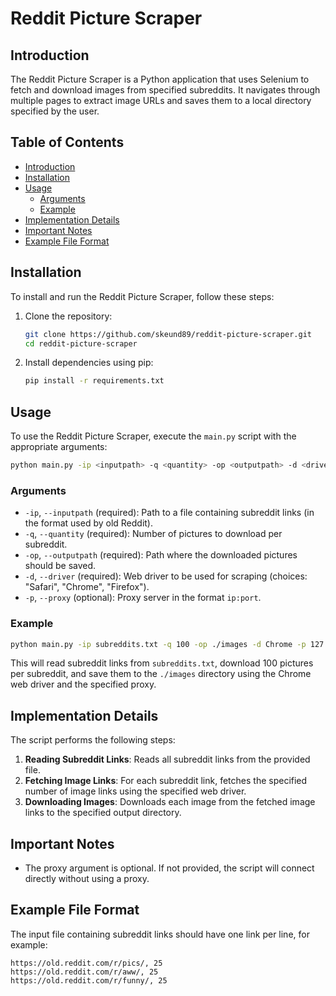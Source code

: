 # Reddit Picture Scraper

## Introduction

The Reddit Picture Scraper is a Python application that uses Selenium to fetch and download images from specified subreddits. It navigates through multiple pages to extract image URLs and saves them to a local directory specified by the user.

## Table of Contents

- [Introduction](#introduction)
- [Installation](#installation)
- [Usage](#usage)
  - [Arguments](#arguments)
  - [Example](#example)
- [Implementation Details](#implementation-details)
- [Important Notes](#important-notes)
- [Example File Format](#example-file-format)

## Installation

To install and run the Reddit Picture Scraper, follow these steps:

1. Clone the repository:

   ```bash
   git clone https://github.com/skeund89/reddit-picture-scraper.git
   cd reddit-picture-scraper
   ```

2. Install dependencies using pip:

   ```bash
   pip install -r requirements.txt
   ```

## Usage

To use the Reddit Picture Scraper, execute the `main.py` script with the appropriate arguments:

```bash
python main.py -ip <inputpath> -q <quantity> -op <outputpath> -d <driver> [-p <proxy>]
```

### Arguments

- `-ip`, `--inputpath` (required): Path to a file containing subreddit links (in the format used by old Reddit).
- `-q`, `--quantity` (required): Number of pictures to download per subreddit.
- `-op`, `--outputpath` (required): Path where the downloaded pictures should be saved.
- `-d`, `--driver` (required): Web driver to be used for scraping (choices: "Safari", "Chrome", "Firefox").
- `-p`, `--proxy` (optional): Proxy server in the format `ip:port`.

### Example

```bash
python main.py -ip subreddits.txt -q 100 -op ./images -d Chrome -p 127.0.0.1:8080
```

This will read subreddit links from `subreddits.txt`, download 100 pictures per subreddit, and save them to the `./images` directory using the Chrome web driver and the specified proxy.

## Implementation Details

The script performs the following steps:

1. **Reading Subreddit Links**: Reads all subreddit links from the provided file.
2. **Fetching Image Links**: For each subreddit link, fetches the specified number of image links using the specified web driver.
3. **Downloading Images**: Downloads each image from the fetched image links to the specified output directory.

## Important Notes

- The proxy argument is optional. If not provided, the script will connect directly without using a proxy.

## Example File Format

The input file containing subreddit links should have one link per line, for example:

```
https://old.reddit.com/r/pics/, 25
https://old.reddit.com/r/aww/, 25
https://old.reddit.com/r/funny/, 25
```